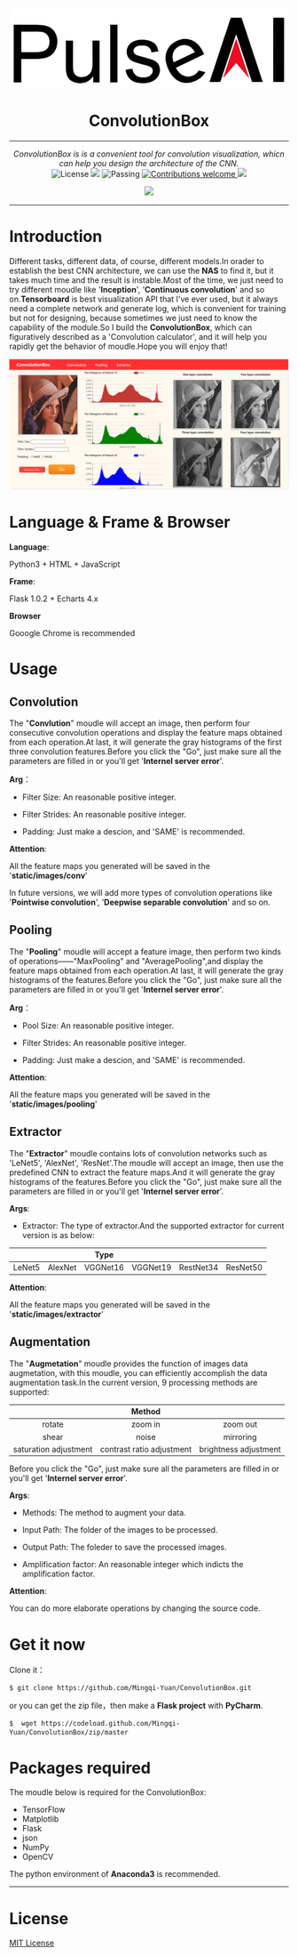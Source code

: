 <div align='center'>
    <img src= 'https://github.com/Mingqi-Yuan/ADMP/blob/master/example/pulseai_logo.png'>
</div>

<h1 align="center">
   ConvolutionBox
</h1>

---
<p align="center">
    <em>ConvolutionBox is is a convenient tool for convolution visualization, whicn can help you design the architecture of the CNN.</em>
    <br>
    <a>
        <img src="https://img.shields.io/badge/License-MIT-blue.svg" alt="License"> 
    </a>
    <a>
        <img src="https://img.shields.io/badge/Browser-Chrome-red.svg">
    </a>
    <a>
        <img src="https://img.shields.io/badge/build-passing-brightgreen.svg" alt="Passing">
    </a>
    <a href="https://github.com/pyecharts/pyecharts/pulls">
        <img src="https://img.shields.io/badge/contributions-welcome-brightgreen.svg?style=flat" alt="Contributions welcome">
    </a>
    <a href="https://pypi.org/project/pyecharts/">
        <img src="https://img.shields.io/badge/python-3.x-blue.svg" >
    </a>
</p>
<div align='center'>
    <img src= 'https://github.com/Mingqi-Yuan/ConvolutionBox/blob/master/example/index.gif'>
</div>

---
# Introduction

Different tasks, different data, of course, different models.In orader to establish the best CNN architecture, 
we can use the **NAS** to find it, but it takes much time and the result is instable.Most of the time, we just need 
to try different moudle like '**Inception**', '**Continuous convolution**' and so on.**Tensorboard** is best visualization API that I've 
ever used, but it always need a complete network and generate log, which is convenient for training but not for designing,
because sometimes we just need to know the capability of the module.So I build the **ConvolutionBox**, which can figuratively
described as a 'Convolution calculator', and it will help you rapidly get the behavior of moudle.Hope you will enjoy that!   

<div align='center'>
    <img src= 'https://github.com/Mingqi-Yuan/ConvolutionBox/blob/master/example/pooling.png'>
</div>

# Language & Frame & Browser

**Language**:

Python3 + HTML + JavaScript

**Frame**:

Flask 1.0.2 + Echarts 4.x

**Browser**

Gooogle Chrome is recommended

# Usage

## Convolution

The "**Convlution**" moudle will accept an image, then perform four consecutive convolution operations and display the feature maps obtained from each operation.At last, it will generate the gray histograms of the first three convolution features.Before you click the "Go", just make sure all the parameters are filled in or you'll get '**Internel server error**'.

**Arg**：

* Filter Size: An reasonable positive integer.

* Filter Strides: An reasonable positive integer.

* Padding: Just make a descion, and 'SAME' is recommended.

**Attention**:

All the feature maps you generated will be saved in the '**static/images/conv**'

In future versions, we will add more types of convolution operations like '**Pointwise convolution**', '**Deepwise separable convolution**' and so on.

## Pooling

The "**Pooling**" moudle will accept a feature image, then perform two kinds of operations——"MaxPooling" and "AveragePooling",and display the feature maps obtained from each operation.At last, it will generate the gray histograms of the features.Before you click the "Go", just make sure all the parameters are filled in or you'll get '**Internel server error**'.

**Arg**：

* Pool Size: An reasonable positive integer.

* Filter Strides: An reasonable positive integer.

* Padding: Just make a descion, and 'SAME' is recommended.

**Attention**:

All the feature maps you generated will be saved in the '**static/images/pooling**'

## Extractor

The "**Extractor**" moudle contains lots of convolution networks such as 'LeNet5', 'AlexNet', 'ResNet'.The moudle will accept an image, then use the predefined CNN to extract the feature maps.And it will generate the gray histograms of the features.Before you click the "Go", just make sure all the parameters are filled in or you'll get '**Internel server error**'.

**Args**:
* Extractor: The type of extractor.And the supported extractor for current version is as below:

|||Type||||
|--|--|--|--|--|--|
|LeNet5|AlexNet|VGGNet16|VGGNet19|RestNet34|ResNet50|

**Attention**:

All the feature maps you generated will be saved in the '**static/images/extractor**'

## Augmentation
The "**Augmetation**" moudle provides the function of images data augmetation, with this moudle, you can efficiently accomplish the data augmentation task.In the current version, 9 processing methods are supported:

||**Method**||
|:--:|:-:|:-:|
|rotate|zoom in|zoom out|
|shear|noise|mirroring|
|saturation adjustment|contrast ratio adjustment|brightness adjustment|

Before you click the "Go", just make sure all the parameters are filled in or you'll get '**Internel server error**'.


**Args**:
* Methods: The method to augment your data.
* Input Path: The folder of the images to be processed.

* Output Path: The foleder to save the processed images.

* Amplification factor: An reasonable integer which indicts the amplification factor.


**Attention**:

You can do more elaborate operations by changing the source code.


# Get it now
Clone it：
```
$ git clone https://github.com/Mingqi-Yuan/ConvolutionBox.git
```
or  you can get the zip file，then make a  **Flask project** with **PyCharm**.
```
$  wget https://codeload.github.com/Mingqi-Yuan/ConvolutionBox/zip/master
```


# Packages required
The moudle below is required for the ConvolutionBox:


* TensorFlow
* Matplotlib
* Flask
* json
* NumPy
* OpenCV

The python environment of **Anaconda3** is recommended.

---

# License
[MIT License](LICENSE)


